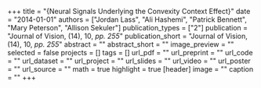 +++
title = "{Neural Signals Underlying the Convexity Context Effect}"
date = "2014-01-01"
authors = ["Jordan Lass", "Ali Hashemi", "Patrick Bennett", "Mary Peterson", "Allison Sekuler"]
publication_types = ["2"]
publication = "Journal of Vision, (14), 10, _pp. 255_"
publication_short = "Journal of Vision, (14), 10, _pp. 255_"
abstract = ""
abstract_short = ""
image_preview = ""
selected = false
projects = []
tags = []
url_pdf = ""
url_preprint = ""
url_code = ""
url_dataset = ""
url_project = ""
url_slides = ""
url_video = ""
url_poster = ""
url_source = ""
math = true
highlight = true
[header]
image = ""
caption = ""
+++
